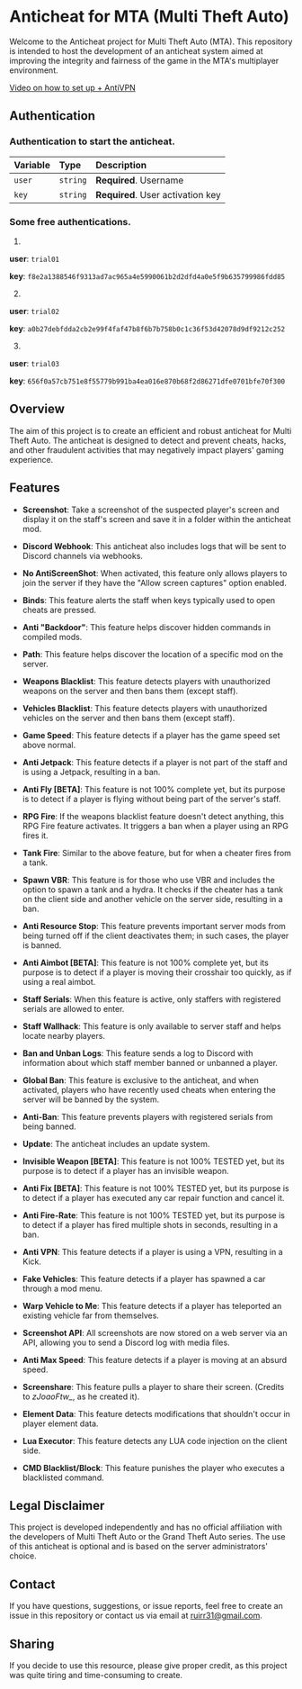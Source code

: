 # **Anticheat for MTA (Multi Theft Auto)**

Welcome to the Anticheat project for Multi Theft Auto (MTA). This repository is intended to host the development of an anticheat system aimed at improving the integrity and fairness of the game in the MTA's multiplayer environment.

[Video on how to set up + AntiVPN](https://youtu.be/XuNNihYl7KE)

## Authentication

### Authentication to start the anticheat.

| Variable | Type     | Description                             |
| :------- | :------- | :-------------------------------------- |
| `user`   | `string` | **Required**. Username                  |
| `key`    | `string` | **Required**. User activation key       |

### Some free authentications.

1.
**user**: `trial01`

**key**: `f8e2a1388546f9313ad7ac965a4e5990061b2d2dfd4a0e5f9b635799986fdd85`

2.
**user**: `trial02`

**key**: `a0b27debfdda2cb2e99f4faf47b8f6b7b758b0c1c36f53d42078d9df9212c252`

3.
**user**: `trial03`

**key**: `656f0a57cb751e8f55779b991ba4ea016e870b68f2d86271dfe0701bfe70f300`

## Overview

The aim of this project is to create an efficient and robust anticheat for Multi Theft Auto. The anticheat is designed to detect and prevent cheats, hacks, and other fraudulent activities that may negatively impact players' gaming experience.

## Features

- **Screenshot**: Take a screenshot of the suspected player's screen and display it on the staff's screen and save it in a folder within the anticheat mod.

- **Discord Webhook**: This anticheat also includes logs that will be sent to Discord channels via webhooks.

- **No AntiScreenShot**: When activated, this feature only allows players to join the server if they have the "Allow screen captures" option enabled.

- **Binds**: This feature alerts the staff when keys typically used to open cheats are pressed.

- **Anti "Backdoor"**: This feature helps discover hidden commands in compiled mods.

- **Path**: This feature helps discover the location of a specific mod on the server.

- **Weapons Blacklist**: This feature detects players with unauthorized weapons on the server and then bans them (except staff).

- **Vehicles Blacklist**: This feature detects players with unauthorized vehicles on the server and then bans them (except staff).

- **Game Speed**: This feature detects if a player has the game speed set above normal.

- **Anti Jetpack**: This feature detects if a player is not part of the staff and is using a Jetpack, resulting in a ban.

- **Anti Fly [BETA]**: This feature is not 100% complete yet, but its purpose is to detect if a player is flying without being part of the server's staff.

- **RPG Fire**: If the weapons blacklist feature doesn't detect anything, this RPG Fire feature activates. It triggers a ban when a player using an RPG fires it.

- **Tank Fire**: Similar to the above feature, but for when a cheater fires from a tank.

- **Spawn VBR**: This feature is for those who use VBR and includes the option to spawn a tank and a hydra. It checks if the cheater has a tank on the client side and another vehicle on the server side, resulting in a ban.

- **Anti Resource Stop**: This feature prevents important server mods from being turned off if the client deactivates them; in such cases, the player is banned.

- **Anti Aimbot [BETA]**: This feature is not 100% complete yet, but its purpose is to detect if a player is moving their crosshair too quickly, as if using a real aimbot.

- **Staff Serials**: When this feature is active, only staffers with registered serials are allowed to enter.

- **Staff Wallhack**: This feature is only available to server staff and helps locate nearby players.

- **Ban and Unban Logs**: This feature sends a log to Discord with information about which staff member banned or unbanned a player.

- **Global Ban**: This feature is exclusive to the anticheat, and when activated, players who have recently used cheats when entering the server will be banned by the system.

- **Anti-Ban**: This feature prevents players with registered serials from being banned.

- **Update**: The anticheat includes an update system.

- **Invisible Weapon [BETA]**: This feature is not 100% TESTED yet, but its purpose is to detect if a player has an invisible weapon.

- **Anti Fix [BETA]**: This feature is not 100% TESTED yet, but its purpose is to detect if a player has executed any car repair function and cancel it.

- **Anti Fire-Rate**: This feature is not 100% TESTED yet, but its purpose is to detect if a player has fired multiple shots in seconds, resulting in a ban.

- **Anti VPN**: This feature detects if a player is using a VPN, resulting in a Kick.

- **Fake Vehicles**: This feature detects if a player has spawned a car through a mod menu.

- **Warp Vehicle to Me**: This feature detects if a player has teleported an existing vehicle far from themselves.

- **Screenshot API**: All screenshots are now stored on a web server via an API, allowing you to send a Discord log with media files.

- **Anti Max Speed**: This feature detects if a player is moving at an absurd speed.

- **Screenshare**: This feature pulls a player to share their screen. (Credits to *zJoaoFtw_*, as he created it).

- **Element Data**: This feature detects modifications that shouldn't occur in player element data.

- **Lua Executor**: This feature detects any LUA code injection on the client side.

- **CMD Blacklist/Block**: This feature punishes the player who executes a blacklisted command.

## Legal Disclaimer

This project is developed independently and has no official affiliation with the developers of Multi Theft Auto or the Grand Theft Auto series. The use of this anticheat is optional and is based on the server administrators' choice.

## Contact

If you have questions, suggestions, or issue reports, feel free to create an issue in this repository or contact us via email at [ruirr31@gmail.com](mailto:ruirr31@gmail.com).

## Sharing

If you decide to use this resource, please give proper credit, as this project was quite tiring and time-consuming to create.